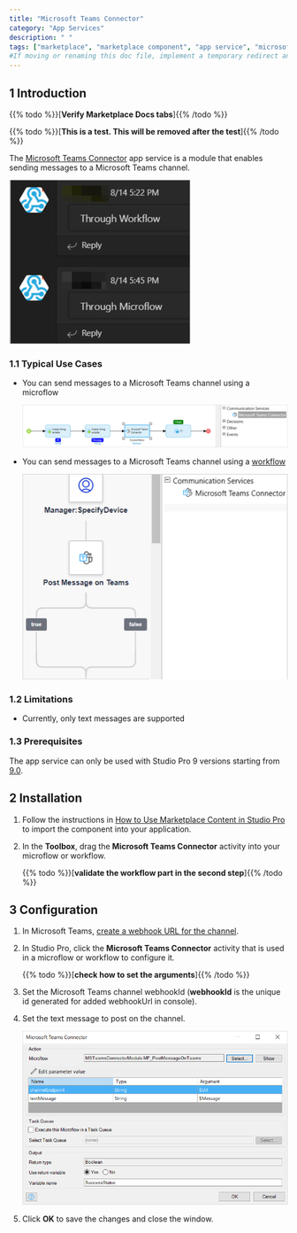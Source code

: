 ```yaml
---
title: "Microsoft Teams Connector"
category: "App Services"
description: " "
tags: ["marketplace", "marketplace component", "app service", "microsoft", "microsoft teams", "connector"]
#If moving or renaming this doc file, implement a temporary redirect and let the respective team know they should update the URL in the product. See Mapping to Products for more details. 
---
```


## 1 Introduction

{{% todo %}}[**Verify Marketplace Docs tabs**]{{% /todo %}}

{{% todo %}}[**This is a test. This will be removed after the test**]{{% /todo %}}

The [Microsoft Teams Connector](https://marketplace.mendix.com/link/component/118391) app service is a module that enables sending messages to a Microsoft Teams channel.

![](attachments/ms-teams-connector/message.png)

### 1.1 Typical Use Cases

*  You can send messages to a Microsoft Teams channel using a microflow

   ![](attachments/ms-teams-connector/microflow.png)

*  You can send messages to a Microsoft Teams channel using a [workflow](/refguide/workflows)

   ![](attachments/ms-teams-connector/workflow.png)

### 1.2 Limitations

* Currently, only text messages are supported

### 1.3 Prerequisites

The app service can only be used with Studio Pro 9 versions starting from [9.0](/releasenotes/studio-pro/9.0).

## 2 Installation

1. Follow the instructions in [How to Use Marketplace Content in Studio Pro](/appstore/general/app-store-content) to import the component into your application.

2. In the **Toolbox**, drag the **Microsoft Teams Connector** activity into your microflow or workflow.

   {{% todo %}}[**validate the workflow part in the second step**]{{% /todo %}}

## 3 Configuration

1. In Microsoft Teams, [create a webhook URL for the channel](https://docs.servicenow.com/bundle/quebec-it-service-management/page/product/site-reliability-ops/task/create-webhook-url-channel-ms-teams.html).

2. In Studio Pro, click the **Microsoft Teams Connector** activity that is used in a microflow or workflow to configure it.

   {{% todo %}}[**check how to set the arguments**]{{% /todo %}}

3. Set the Microsoft Teams channel webhookId (**webhookId** is the unique id generated for added webhookUrl in console).

4. Set the text message to post on the channel.

   ![values-added-in-microsoft-teams-connector-dialog-box](attachments/ms-teams-connector/action.png)

5. Click **OK** to save the changes and close the window.
